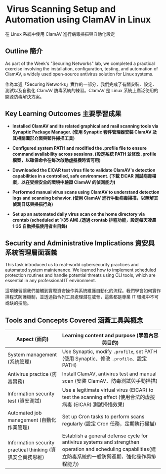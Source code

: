 #  Virus Scanning Setup and Automation using ClamAV in Linux
在 Linux 系統中使用 ClamAV 進行病毒掃描與自動化設定

<h2>Outline 簡介</h2>

As part of the Week's "Securing Networks" lab, we completed a practical exercise involving the installation, configuration, testing, and automation of ClamAV, a widely used open-source antivirus solution for Linux systems.


作為本週「Securing Networks」實作的一部分，我們完成了有關安裝、設定、測試以及自動化 ClamAV 防毒系統的練習。ClamAV 是 Linux 系統上廣泛使用的開源防毒解決方案。

<h2>Key Learning Outcomes 主要學習成果</h2>

- <b>Installed ClamAV and its related graphical and mail scanning tools via Synaptic Package Manager. (使用 Synaptic 套件管理器安裝 ClamAV 及其相關圖形介面與郵件掃描工具)</b>

- <b>Configured system PATH and modified the .profile file to ensure command availability across sessions. (設定系統 PATH 並修改 .profile 檔案，以確保命令在每次啟動虛擬機時皆可用)</b>

- <b>Downloaded the EICAR test virus file to validate ClamAV's detection capabilities in a controlled, safe environment. (下載 EICAR 測試病毒檔案，以在受控安全的環境中驗證 ClamAV 的偵測能力)</b>

- <b>Performed manual virus scans using ClamAV to understand detection logs and scanning behavior. (使用 ClamAV 進行手動病毒掃描，以瞭解其偵測日誌與掃描行為)</b>

- <b>Set up an automated daily virus scan on the home directory via crontab (scheduled at 1:35 AM).(透過 crontab 排程功能，設定每天凌晨 1:35 自動掃描使用者主目錄)</b>

<h2>Security and Administrative Implications 資安與系統管理層面涵義</h2>

This task introduced us to real-world cybersecurity practices and automated system maintenance. We learned how to implement scheduled protection routines and handle potential threats using CLI tools, which are essential in any professional IT environment.

這項練習讓我們接觸到實際資安操作與系統維護自動化的流程。我們學會如何實作排程式防護機制，並透過指令列工具處理潛在威脅，這些都是專業 IT 環境中不可或缺的技能。

<h2>Tools and Concepts Covered 涵蓋工具與概念</h2>

| Aspect (面向)       | Learning content and purpose (學習內容與目的)                           |
| -------- | --------------------------------- |
| System management (系統管理)     | Use Synaptic, modify `.profile`, set PATH (使用 Synaptic、修改 `.profile`、設定 PATH) |
| Antivirus practice (防毒實務)     | Install ClamAV, antivirus test and manual scan (安裝 ClamAV、防毒測試與手動掃描)               |
| Information security test (資安測試)     | Use a legitimate virtual virus (EICAR) to test the scanning effect (使用合法的虛擬病毒 (EICAR) 測試掃描效果)          |
| Automated job management (自動化作業管理)  | Set up Cron tasks to perform scans regularly (設定 Cron 任務，定期執行掃描)                 |
| Information security practical thinking (資訊安全實務思維) | Establish a general defense cycle for antivirus systems and strengthen operation and scheduling capabilities(建立防毒系統的一般防禦週期，強化操作與排程能力)           |
